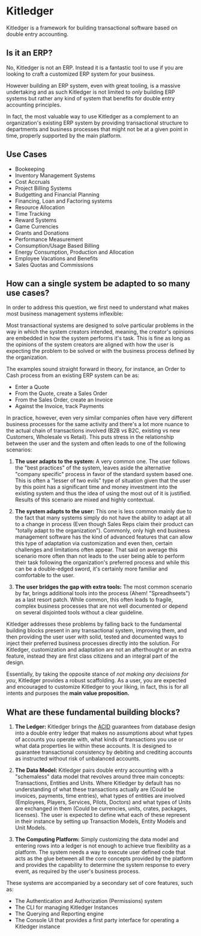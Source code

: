 # Kitledger

Kitledger is a framework for building transactional software based on double entry accounting.

## Is it an ERP?

No, Kitledger is not an ERP. Instead it is a fantastic tool to use if you are looking to craft a customized ERP system for your business.

However building an ERP system, even with great tooling, is a massive undertaking and as such Kitledger is not limited to *only* building ERP systems but rather any kind of system that benefits for double entry accounting principles.

In fact, the most valuable way to use Kitledger as a complement to an organization's existing ERP system by providing transactional structure to departments and business processes that might not be at a given point in time, properly supported by the main platform.

## Use Cases

* Bookeeping
* Inventory Management Systems
* Cost Accruals
* Project Billing Systems
* Budgetting and Financial Planning
* Financing, Loan and Factoring systems
* Resource Allocation
* Time Tracking
* Reward Systems
* Game Currencies
* Grants and Donations
* Performance Measurement
* Consumption/Usage Based Billing
* Energy Consumption, Production and Allocation
* Employee Vacations and Benefits
* Sales Quotas and Commissions

## How can a single system be adapted to so many use cases?

In order to address this question, we first need to understand what makes most business management systems inflexible:

Most transactional systems are designed to solve particular problems in the way in which the system creators intended, meaning, the creator's opinions are embedded in how the system performs it's task. This is fine as long as the opinions of the system creators are aligned with how the user is expecting the problem to be solved or with the business process defined by the organization. 

The examples sound straight forward in theory, for instance, an Order to Cash process from an existing ERP system can be as:

* Enter a Quote
* From the Quote, create a Sales Order
* From the Sales Order, create an Invoice
* Against the Invoice, track Payments

In practice, however, even very similar companies often have very different business processes for the same activity and there's a lot more nuance to the actual chain of transactions involved (B2B vs B2C, existing vs new Customers, Wholesale vs Retail). This puts stress in the relationship between the user and the system and often leads to one of the following scenarios:

1) **The user adapts to the system:** A very common one. The user follows the "best practices" of the system, leaves aside the alternative "company specific" process in favor of the standard system based one. This is often a "lesser of two evils" type of situation given that the user by this point has a significant time and money investment into the existing system and thus the idea of using the most out of it is justified. Results of this scenario are mixed and highly contextual.

2) **The system adapts to the user:** This one is less common mainly due to the fact that many systems simply do not have the ability to adapt at all to a change in process (Even though Sales Reps claim their product can "totally adapt to the organization"). Commonly, only high end business management software has the kind of advanced features that can allow this type of adaptation via customization and even then, certain challenges and limitations often appear. That said on average this scenario more often than not leads to the user being able to perform their task following the organization's preferred process and while this can be a double-edged sword, it's certainly more familiar and comfortable to the user. 

3) **The user bridges the gap with extra tools:** The most common scenario by far, brings additional tools into the process (Ahem! "Spreadhseets") as a last resort patch. While common, this often leads to fragile, complex business processes that are not well documented or depend on several disjointed tools without a clear guideline.

Kitledger addresses these problems by falling back to the fundamental building blocks present in any transactional system, improving them, and then providing the user user with solid, tested and documented ways to inject their preferred business processes directly into the solution. For Kitledger, customization and adaptation are not an afterthought or an extra feature, instead they are first class citizens and an integral part of the design.

Essentially, by taking the opposite stance of *not making any decisions for you*, Kitledger provides a robust scaffolding. As a user, you are expected and encouraged to customize Kitledger to your liking, in fact, this is for all intents and purposes the **main value proposition.**

## What are these fundamental building blocks?

1) **The Ledger:** Kitledger brings the [ACID]('https://en.wikipedia.org/wiki/ACID') guarantees from database design into a double entry ledger that makes no assumptions about what types of accounts you operate with, what kinds of transactions you use or what data properties lie within these accounts. It is designed to guarantee transactional consistency by debiting and crediting accounts as instructed without risk of unbalanced accounts.

2) **The Data Model:** Kitledger pairs double entry accounting with a "schemaless" data model that revolves around three main concepts: Transactions, Entities and Units. Where Kitledger by default has no understanding of what these transactions actually are (Could be invoices, payments, time entries), what types of entities are involved (Employees, Players, Services, Pilots, Doctors) and what types of Units are exchanged in them (Could be currencies, units, crates, packages, licenses). The user is expected to define what each of these represent in their instance by setting up Transaction Models, Entity Models and Unit Models.

3) **The Computing Platform:** Simply customizing the data model and entering rows into a ledger is not enough to achieve true flexibility as a platform. The system needs a way to execute user defined code that acts as the glue between all the core concepts provided by the platform and provides the capability to determine the system response to every event, as required by the user's business process. 


These systems are accompanied by a secondary set of core features, such as:
* The Authentication and Authorization (Permissions) system
* The CLI for managing Kitledger Instances
* The Querying and Reporting engine
* The Console UI that provides a first party interface for operating a Kitledger instance


